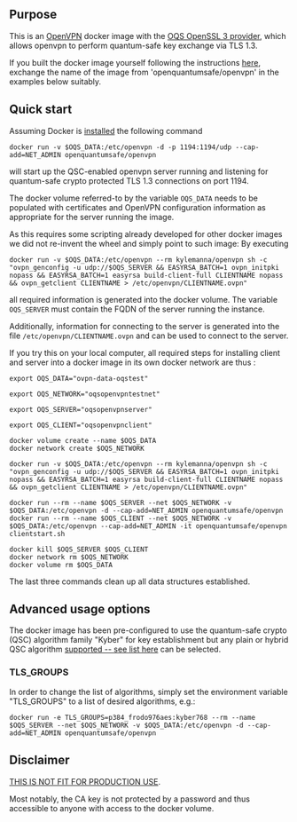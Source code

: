 ## Purpose 

This is an [OpenVPN](https://openvpn.net) docker image with the [OQS OpenSSL 3 provider](https://github.com/open-quantum-safe/oqs-provider), which allows openvpn to perform quantum-safe key exchange via TLS 1.3.

If you built the docker image yourself following the instructions [here](https://github.com/open-quantum-safe/oqs-demos/tree/main/openvpn), exchange the  name of the image from 'openquantumsafe/openvpn' in the examples below suitably.

## Quick start 

Assuming Docker is [installed](https://docs.docker.com/install) the following command 

```
docker run -v $OQS_DATA:/etc/openvpn -d -p 1194:1194/udp --cap-add=NET_ADMIN openquantumsafe/openvpn
```

will start up the QSC-enabled openvpn server running and listening for quantum-safe crypto protected TLS 1.3 connections on port 1194.

The docker volume referred-to by the variable `OQS_DATA` needs to be populated with certificates and OpenVPN configuration information as appropriate for the server running the image.

As this requires some scripting already developed for other docker images we did not re-invent the wheel and simply point to such image: By executing

    docker run -v $OQS_DATA:/etc/openvpn --rm kylemanna/openvpn sh -c "ovpn_genconfig -u udp://$OQS_SERVER && EASYRSA_BATCH=1 ovpn_initpki nopass && EASYRSA_BATCH=1 easyrsa build-client-full CLIENTNAME nopass && ovpn_getclient CLIENTNAME > /etc/openvpn/CLIENTNAME.ovpn"

all required information is generated into the docker volume. The variable `OQS_SERVER` must contain the FQDN of the server running the instance.

Additionally, information for connecting to the server is generated into the file `/etc/openvpn/CLIENTNAME.ovpn` and can be used to connect to the server.

If you try this on your local computer, all required steps for installing client and server into a docker image in its own docker network are thus :

```
export OQS_DATA="ovpn-data-oqstest"

export OQS_NETWORK="oqsopenvpntestnet"

export OQS_SERVER="oqsopenvpnserver"

export OQS_CLIENT="oqsopenvpnclient"

docker volume create --name $OQS_DATA
docker network create $OQS_NETWORK

docker run -v $OQS_DATA:/etc/openvpn --rm kylemanna/openvpn sh -c "ovpn_genconfig -u udp://$OQS_SERVER && EASYRSA_BATCH=1 ovpn_initpki nopass && EASYRSA_BATCH=1 easyrsa build-client-full CLIENTNAME nopass && ovpn_getclient CLIENTNAME > /etc/openvpn/CLIENTNAME.ovpn"

docker run --rm --name $OQS_SERVER --net $OQS_NETWORK -v $OQS_DATA:/etc/openvpn -d --cap-add=NET_ADMIN openquantumsafe/openvpn 
docker run --rm --name $OQS_CLIENT --net $OQS_NETWORK -v $OQS_DATA:/etc/openvpn --cap-add=NET_ADMIN -it openquantumsafe/openvpn clientstart.sh

docker kill $OQS_SERVER $OQS_CLIENT
docker network rm $OQS_NETWORK
docker volume rm $OQS_DATA

```

The last three commands clean up all data structures established.

## Advanced usage options

The docker image has been pre-configured to use the quantum-safe crypto (QSC) algorithm family "Kyber" for key establishment but any plain or hybrid QSC algorithm [supported -- see list here](https://github.com/open-quantum-safe/openssl/tree/OQS-OpenSSL_1_1_1-stable#key-exchange) can be selected. 

### TLS_GROUPS

In order to change the list of algorithms, simply set the environment variable "TLS_GROUPS" to a list of desired algorithms, e.g.:

    docker run -e TLS_GROUPS=p384_frodo976aes:kyber768 --rm --name $OQS_SERVER --net $OQS_NETWORK -v $OQS_DATA:/etc/openvpn -d --cap-add=NET_ADMIN openquantumsafe/openvpn

## Disclaimer

[THIS IS NOT FIT FOR PRODUCTION USE](https://github.com/open-quantum-safe/openssl#limitations-and-security).

Most notably, the CA key is not protected by a password and thus accessible to anyone with access to the docker volume.
